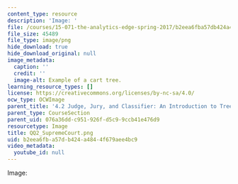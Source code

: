 ```yaml
---
content_type: resource
description: 'Image: '
file: /courses/15-071-the-analytics-edge-spring-2017/b2eea6fba57db424a4844f679aee4bc9_QQ2_SupremeCourt.png
file_size: 45489
file_type: image/png
hide_download: true
hide_download_original: null
image_metadata:
  caption: ''
  credit: ''
  image-alt: Example of a cart tree.
learning_resource_types: []
license: https://creativecommons.org/licenses/by-nc-sa/4.0/
ocw_type: OCWImage
parent_title: '4.2 Judge, Jury, and Classifier: An Introduction to Trees '
parent_type: CourseSection
parent_uid: 076a36dd-c951-926f-d5c9-9ccb41e476d9
resourcetype: Image
title: QQ2_SupremeCourt.png
uid: b2eea6fb-a57d-b424-a484-4f679aee4bc9
video_metadata:
  youtube_id: null
---
```

Image: 
